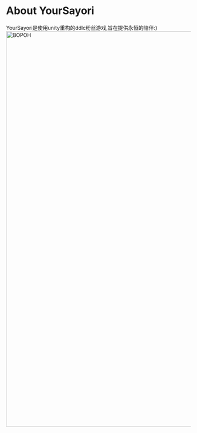 # About YourSayori
YourSayori是使用unity重构的ddlc粉丝游戏,旨在提供永恒的陪伴:)
<img width="1920" height="1080" alt="BOPOH" src="https://github.com/user-attachments/assets/1f4ded5a-22c5-4d22-a228-827e3a227a1f" />
